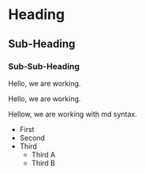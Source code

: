# Heading

## Sub-Heading

### Sub-Sub-Heading
Hello, we are working.

Hello, we are working.

Hellow, we are working with md syntax.

- First
- Second
- Third
    - Third A
    - Third B